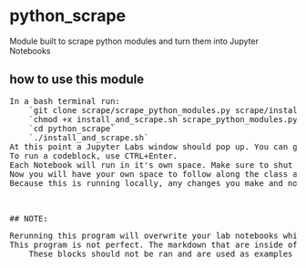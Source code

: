 # python_scrape
Module built to scrape python modules and turn them into Jupyter Notebooks

## how to use this module
<pre>
In a bash terminal run:
    `git clone scrape/scrape_python_modules.py scrape/install_py_deps.sh scrape/.gitignore`
    `chmod +x install_and_scrape.sh scrape_python_modules.py`
    `cd python_scrape`
    `./install_and_scrape.sh`
At this point a Jupyter Labs window should pop up. You can go into the modules individually. 
To run a codeblock, use CTRL+Enter.
Each Notebook will run in it's own space. Make sure to shut down the kernels once you are complete and ready to move on. 
Now you will have your own space to follow along the class and run the code blocks! PLEASE add your own blocks and play with the code as much as you want. 
Because this is running locally, any changes you make and notes you take will be saved to your notebook (so make sure you don't run this program again!)
<pre>


## NOTE:
<pre>
Rerunning this program will overwrite your lab notebooks which may have notes in it. This should only be ran once at the beginning of the Python Course. 
This program is not perfect. The markdown that are inside of code blocks do not defferentiate what should have been in an interpretter. 
    These blocks should not be ran and are used as examples of what a Python REPL session would look like.
<pre>